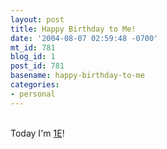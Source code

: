```yaml
---
layout: post
title: Happy Birthday to Me!
date: '2004-08-07 02:59:48 -0700'
mt_id: 781
blog_id: 1
post_id: 781
basename: happy-birthday-to-me
categories:
- personal
---
```

<br />Today I'm <a href="http://www.google.com/search?q=0x1E+in+decimal">1E</a>!<br /><br /><br />
